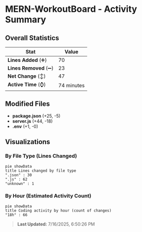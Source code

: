 # MERN-WorkoutBoard - Activity Summary 

## Overall Statistics

| Stat                   | Value                                                             |
| ---------------------- | ----------------------------------------------------------------- |
| **Lines Added** (➕)   | 70                                          |
| **Lines Removed** (➖) | 23                                        |
| **Net Change** (↕)    | 47                |
| **Active Time** (⌚)   | 74 minutes |


## Modified Files
- **package.json** (+25, -5)
- **server.js** (+44, -18)
- **.env** (+1, -0)

## Visualizations

### By File Type (Lines Changed)

```mermaid
pie showData
title Lines changed by file type
".json" : 30
".js" : 62
"unknown" : 1
```

### By Hour (Estimated Activity Count)

```mermaid
pie showData
title Coding activity by hour (count of changes)
"18h" : 66
```


> **Last Updated:** 7/16/2025, 6:50:26 PM